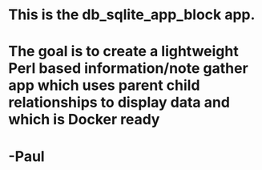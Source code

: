# This is the db_sqlite_app_block app.
#
# The goal is to create a lightweight Perl based information/note gather app which uses parent child relationships to display data and which is Docker ready
#
#
#   -Paul
